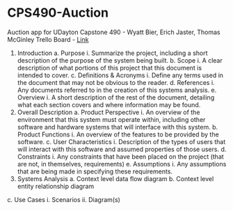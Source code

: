 # CPS490-Auction
Auction app for UDayton Capstone 490 - Wyatt Bier, Erich Jaster, Thomas McGinley
Trello Board - [Link](https://trello.com/invite/b/68cabc69a8381973073a0192/ATTI525aeaf989044b218676779a4d1f59b29800A9B2/cps-490-auction)

1. Introduction
    a. Purpose
       i. Summarize the project, including a short description of the purpose of the
          system being built.
    b. Scope
       i. A clear description of what portions of this project that this document is
          intended to cover.
    c. Definitions & Acronyms
       i. Define any terms used in the document that may not be obvious to the reader.
    d. References
       i. Any documents referred to in the creation of this systems analysis.
    e. Overview
       i. A short description of the rest of the document, detailing what each section
          covers and where information may be found.
2. Overall Description
    a. Product Perspective
       i. An overview of the environment that this system must operate within,
          including other software and hardware systems that will interface with this
          system.
    b. Product Functions
       i. An overview of the features to be provided by the software.
    c. User Characteristics
       i. Description of the types of users that will interact with this software and
          assumed properties of those users.
    d. Constraints
       i. Any constraints that have been placed on the project (that are not, in
          themselves, requirements)
    e. Assumptions
       i. Any assumptions that are being made in specifying these requirements.
3. Systems Analysis
    a. Context level data flow diagram
    b. Context level entity relationship diagram


c. Use Cases
i. Scenarios
ii. Diagram(s)
